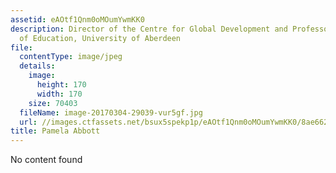 ```yaml
---
assetid: eAOtf1Qnm0oMOumYwmKK0
description: Director of the Centre for Global Development and Professor in the School
  of Education, University of Aberdeen
file:
  contentType: image/jpeg
  details:
    image:
      height: 170
      width: 170
    size: 70403
  fileName: image-20170304-29039-vur5gf.jpg
  url: //images.ctfassets.net/bsux5spekp1p/eAOtf1Qnm0oMOumYwmKK0/8ae662651675446792aa07fda47aec91/image-20170304-29039-vur5gf.jpg
title: Pamela Abbott
---
```

No content found
